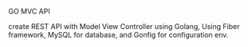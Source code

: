 GO MVC API

create REST API with Model View Controller using Golang, Using Fiber framework, MySQL for database, and Gonfig for configuration env.
